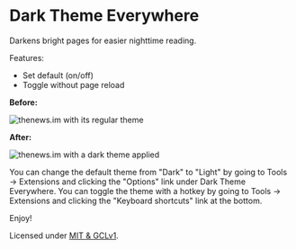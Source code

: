 # Dark Theme Everywhere

Darkens bright pages for easier nighttime reading.

Features:
 - Set default (on/off)
 - Toggle without page reload

**Before:**

![thenews.im with its regular theme](./before.png)

**After:**

![thenews.im with a dark theme applied](./after.png)

You can change the default theme from "Dark" to "Light" by going to Tools -> Extensions and clicking the "Options" link under Dark Theme Everywhere. You can toggle the theme with a hotkey by going to Tools -> Extensions and clicking the "Keyboard shortcuts" link at the bottom.

Enjoy!

Licensed under [MIT & GCLv1](./LICENSE.md).

